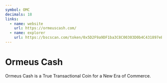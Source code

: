 ```yaml
---
symbol: OMC
decimals: 18
links:
  - name: website
    url: https://ormeuscash.com/
  - name: explorer
    url: https://bscscan.com/token/0x5D2F9a9DF1ba3C8C00303D0b4C431897eBc6626A
---
```


# Ormeus Cash

Ormeus Cash is a True Transactional Coin for a New Era of Commerce.
